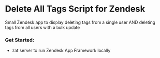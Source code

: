 # Delete All Tags Script for Zendesk

Small Zendesk app to display deleting tags from a single user AND deleting tags from all users with a bulk update

### Get Started:

* zat server to run Zendesk App Framework locally

